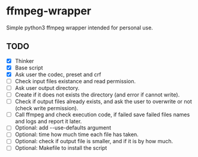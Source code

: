 # ffmpeg-wrapper

Simple python3 ffmpeg wrapper intended for personal use.


## TODO
- [x] Thinker
- [x] Base script
- [x] Ask user the codec, preset and crf
- [ ] Check input files existance and read permission.
- [ ] Ask user output directory.
- [ ] Create if it does not exists the directory (and error if cannot write).
- [ ] Check if output files already exists, and ask the user to overwrite or not (check write permission).
- [ ] Call ffmpeg and check execution code, if failed save failed files names and logs and report it later.
- [ ] Optional: add --use-defaults argument
- [ ] Optional: time how much time each file has taken.
- [ ] Optional: check if output file is smaller, and if it is by how much.
- [ ] Optional: Makefile to install the script
